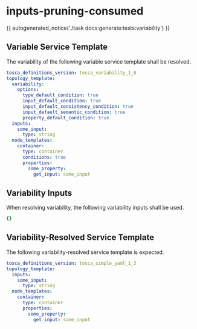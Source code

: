 # inputs-pruning-consumed

{{ autogenerated_notice('./task docs:generate:tests:variability') }}


## Variable Service Template

The variability of the following variable service template shall be resolved.

```yaml linenums="1"
tosca_definitions_version: tosca_variability_1_0
topology_template:
  variability:
    options:
      type_default_condition: true
      input_default_condition: true
      input_default_consistency_condition: true
      input_default_semantic_condition: true
      property_default_condition: true
  inputs:
    some_input:
      type: string
  node_templates:
    container:
      type: container
      conditions: true
      properties:
        some_property:
          get_input: some_input
```

## Variability Inputs

When resolving variability, the following variability inputs shall be used.

```yaml linenums="1"
{}
```



## Variability-Resolved Service Template

The following variability-resolved service template is expected.

```yaml linenums="1"
tosca_definitions_version: tosca_simple_yaml_1_3
topology_template:
  inputs:
    some_input:
      type: string
  node_templates:
    container:
      type: container
      properties:
        some_property:
          get_input: some_input
```

